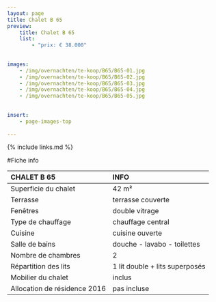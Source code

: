 ```yaml
---
layout: page
title: Chalet B 65
preview: 
    title: Chalet B 65
    list:
        - "prix: € 38.000"
        
        
images:
    - /img/overnachten/te-koop/B65/B65-01.jpg
    - /img/overnachten/te-koop/B65/B65-02.jpg
    - /img/overnachten/te-koop/B65/B65-03.jpg
    - /img/overnachten/te-koop/B65/B65-04.jpg
    - /img/overnachten/te-koop/B65/B65-05.jpg
    
    
insert:
    - page-images-top
    
---
```


{% include links.md %}



#Fiche info  

CHALET B 65                 | INFO        | 
:---------------------------|:------------|
Superficie du chalet         |42 m²
Terrasse                     |terrasse couverte  
Fenêtres                     |double vitrage
Type de chauffage            |chauffage central
Cuisine                      |cuisine ouverte
Salle de bains               |douche - lavabo - toilettes
Nombre de chambres           |2
Répartition des lits         |1 lit double + lits superposés
Mobilier du chalet           |inclus
Allocation de résidence 2016 |pas incluse